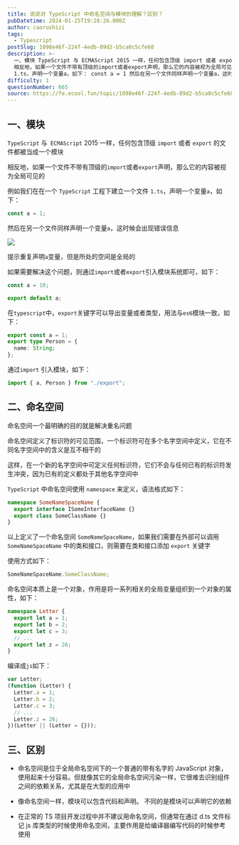```yaml
---
title: 说说对 TypeScript 中命名空间与模块的理解？区别？
pubDatetime: 2024-01-25T19:28:26.000Z
author: caorushizi
tags:
  - Typescript
postSlug: 1098e46f-224f-4edb-89d2-b5ca0c5cfe68
description: >-
  一、模块 TypeScript 与 ECMAScript 2015 一样，任何包含顶级 import 或者 export 的文件都被当成一个模块
  相反地，如果一个文件不带有顶级的import或者export声明，那么它的内容被视为全局可见的 例如我们在在一个 TypeScript 工程下建立一个文件
  1.ts，声明一个变量a，如下： const a = 1 然后在另一个文件同样声明一个变量a，这时
difficulty: 1
questionNumber: 665
source: https://fe.ecool.fun/topic/1098e46f-224f-4edb-89d2-b5ca0c5cfe68
---
```


## 一、模块

`TypeScript` 与` ECMAScript` 2015 一样，任何包含顶级 `import` 或者 `export` 的文件都被当成一个模块

相反地，如果一个文件不带有顶级的`import`或者`export`声明，那么它的内容被视为全局可见的

例如我们在在一个 `TypeScript` 工程下建立一个文件 `1.ts`，声明一个变量`a`，如下：

```ts
const a = 1;
```

然后在另一个文件同样声明一个变量`a`，这时候会出现错误信息

![](https://static.ecool.fun//article/e164e76f-b731-4419-9e47-0098a9f00350.png)

提示重复声明`a`变量，但是所处的空间是全局的

如果需要解决这个问题，则通过`import`或者`export`引入模块系统即可，如下：

```ts
const a = 10;

export default a;
```

在`typescript`中，`export`关键字可以导出变量或者类型，用法与`es6`模块一致，如下：

```ts
export const a = 1;
export type Person = {
  name: String;
};
```

通过`import` 引入模块，如下：

```ts
import { a, Person } from "./export";
```

## 二、命名空间

命名空间一个最明确的目的就是解决重名问题

命名空间定义了标识符的可见范围，一个标识符可在多个名字空间中定义，它在不同名字空间中的含义是互不相干的

这样，在一个新的名字空间中可定义任何标识符，它们不会与任何已有的标识符发生冲突，因为已有的定义都处于其他名字空间中

`TypeScript` 中命名空间使用 `namespace` 来定义，语法格式如下：

```ts
namespace SomeNameSpaceName {
  export interface ISomeInterfaceName {}
  export class SomeClassName {}
}
```

以上定义了一个命名空间 `SomeNameSpaceName`，如果我们需要在外部可以调用 `SomeNameSpaceName` 中的类和接口，则需要在类和接口添加 `export` 关键字

使用方式如下：

```ts
SomeNameSpaceName.SomeClassName;
```

命名空间本质上是一个对象，作用是将一系列相关的全局变量组织到一个对象的属性，如下：

```ts
namespace Letter {
  export let a = 1;
  export let b = 2;
  export let c = 3;
  // ...
  export let z = 26;
}
```

编译成`js`如下：

```js
var Letter;
(function (Letter) {
  Letter.a = 1;
  Letter.b = 2;
  Letter.c = 3;
  // ...
  Letter.z = 26;
})(Letter || (Letter = {}));
```

## 三、区别

- 命名空间是位于全局命名空间下的一个普通的带有名字的 JavaScript 对象，使用起来十分容易。但就像其它的全局命名空间污染一样，它很难去识别组件之间的依赖关系，尤其是在大型的应用中

- 像命名空间一样，模块可以包含代码和声明。 不同的是模块可以声明它的依赖

- 在正常的 TS 项目开发过程中并不建议用命名空间，但通常在通过 d.ts 文件标记 js 库类型的时候使用命名空间，主要作用是给编译器编写代码的时候参考使用
